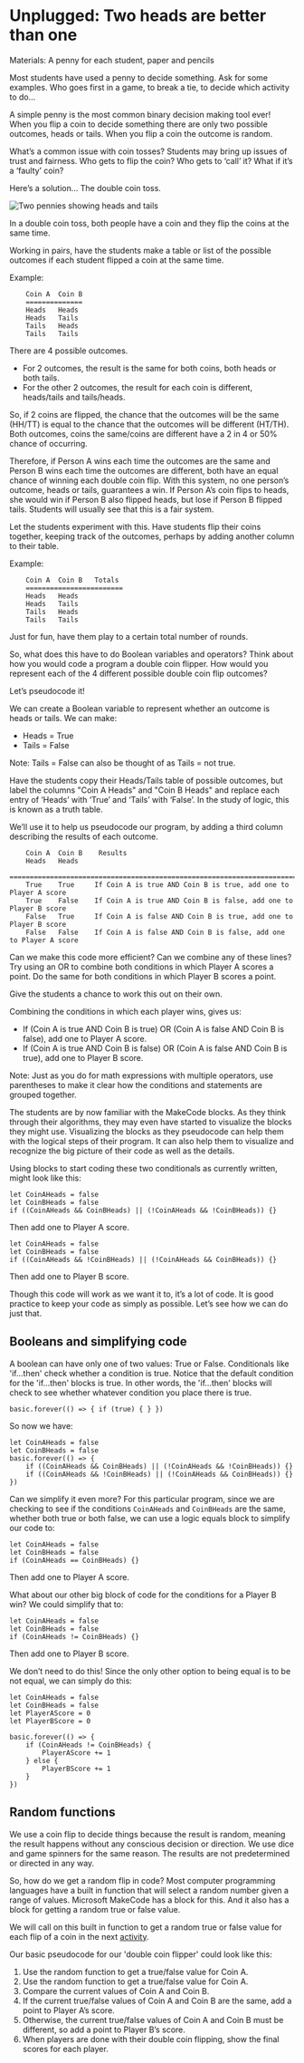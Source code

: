 # Unplugged: Two heads are better than one

Materials: A penny for each student, paper and pencils

Most students have used a penny to decide something. Ask for some examples. Who goes first in a game, to break a tie, to decide which activity to do...

A simple penny is the most common binary decision making tool ever! When you flip a coin to decide something there are only two possible outcomes, heads or tails. When you flip a coin the outcome is random.

What’s a common issue with coin tosses? Students may bring up issues of trust and fairness. Who gets to flip the coin? Who gets to ‘call’ it? What if it’s a ‘faulty’ coin?

Here’s a solution... The double coin toss.

![Two pennies showing heads and tails](/static/courses/csintro/booleans/pennies.png)

In a double coin toss, both people have a coin and they flip the coins at the same time.

Working in pairs, have the students make a table or list of the possible outcomes if each student flipped a coin at the same time.

Example:

        Coin A  Coin B
        ==============
        Heads   Heads
        Heads   Tails
        Tails   Heads
        Tails   Tails
    

There are 4 possible outcomes.

* For 2 outcomes, the result is the same for both coins, both heads or both tails.
* For the other 2 outcomes, the result for each coin is different, heads/tails and tails/heads.

So, if 2 coins are flipped, the chance that the outcomes will be the same (HH/TT) is equal to the chance that the outcomes will be different (HT/TH). Both outcomes, coins the same/coins are different have a 2 in 4 or 50% chance of occurring.

Therefore, if Person A wins each time the outcomes are the same and Person B wins each time the outcomes are different, both have an equal chance of winning each double coin flip. With this system, no one person’s outcome, heads or tails, guarantees a win. If Person A’s coin flips to heads, she would win if Person B also flipped heads, but lose if Person B flipped tails. Students will usually see that this is a fair system.

Let the students experiment with this. Have students flip their coins together, keeping track of the outcomes, perhaps by adding another column to their table.

Example:

        Coin A  Coin B   Totals
        ======================== 
        Heads   Heads
        Heads   Tails
        Tails   Heads
        Tails   Tails
    

Just for fun, have them play to a certain total number of rounds.

So, what does this have to do Boolean variables and operators? Think about how you would code a program a double coin flipper. How would you represent each of the 4 different possible double coin flip outcomes?

Let’s pseudocode it!

We can create a Boolean variable to represent whether an outcome is heads or tails. We can make:

* Heads = True
* Tails = False

Note: Tails = False can also be thought of as Tails = not true.

Have the students copy their Heads/Tails table of possible outcomes, but label the columns "Coin A Heads" and "Coin B Heads" and replace each entry of ‘Heads’ with ‘True’ and ‘Tails’ with ‘False’. In the study of logic, this is known as a truth table.

We’ll use it to help us pseudocode our program, by adding a third column describing the results of each outcome.

        Coin A  Coin B    Results 
        Heads   Heads
        ================================================================================== 
        True    True     If Coin A is true AND Coin B is true, add one to Player A score 
        True    False    If Coin A is true AND Coin B is false, add one to Player B score 
        False   True     If Coin A is false AND Coin B is true, add one to Player B score 
        False   False    If Coin A is false AND Coin B is false, add one to Player A score 
    

Can we make this code more efficient? Can we combine any of these lines? Try using an OR to combine both conditions in which Player A scores a point. Do the same for both conditions in which Player B scores a point.

Give the students a chance to work this out on their own.

Combining the conditions in which each player wins, gives us:

* If (Coin A is true AND Coin B is true) OR (Coin A is false AND Coin B is false), add one to Player A score. 
* If (Coin A is true AND Coin B is false) OR (Coin A is false AND Coin B is true), add one to Player B score. 

Note: Just as you do for math expressions with multiple operators, use parentheses to make it clear how the conditions and statements are grouped together.

The students are by now familiar with the MakeCode blocks. As they think through their algorithms, they may even have started to visualize the blocks they might use. Visualizing the blocks as they pseudocode can help them with the logical steps of their program. It can also help them to visualize and recognize the big picture of their code as well as the details.

Using blocks to start coding these two conditionals as currently written, might look like this:

```block
let CoinAHeads = false
let CoinBHeads = false
if ((CoinAHeads && CoinBHeads) || (!CoinAHeads && !CoinBHeads)) {}
```

Then add one to Player A score.

```block
let CoinAHeads = false
let CoinBHeads = false
if ((CoinAHeads && !CoinBHeads) || (!CoinAHeads && CoinBHeads)) {}
```

Then add one to Player B score.

Though this code will work as we want it to, it’s a lot of code. It is good practice to keep your code as simply as possible. Let’s see how we can do just that.

## Booleans and simplifying code

A boolean can have only one of two values: True or False. Conditionals like 'if...then' check whether a condition is true. Notice that the default condition for the 'if...then' blocks is true. In other words, the 'if...then' blocks will check to see whether whatever condition you place there is true.

```block
basic.forever(() => { if (true) { } })
```

So now we have:

```block
let CoinAHeads = false
let CoinBHeads = false 
basic.forever(() => {
    if ((CoinAHeads && CoinBHeads) || (!CoinAHeads && !CoinBHeads)) {}
    if ((CoinAHeads && !CoinBHeads) || (!CoinAHeads && CoinBHeads)) {}
})
```

Can we simplify it even more? For this particular program, since we are checking to see if the conditions `CoinAHeads` and `CoinBHeads` are the same, whether both true or both false, we can use a logic equals block to simplify our code to:

```block
let CoinAHeads = false
let CoinBHeads = false
if (CoinAHeads == CoinBHeads) {}
```

Then add one to Player A score.

What about our other big block of code for the conditions for a Player B win? We could simplify that to:

```block
let CoinAHeads = false
let CoinBHeads = false
if (CoinAHeads != CoinBHeads) {}
```

Then add one to Player B score.

We don’t need to do this! Since the only other option to being equal is to be not equal, we can simply do this:

```block
let CoinAHeads = false
let CoinBHeads = false
let PlayerAScore = 0
let PlayerBScore = 0

basic.forever(() => {
    if (CoinAHeads != CoinBHeads) {
        PlayerAScore += 1
    } else {
        PlayerBScore += 1
    }
})
```

## Random functions

We use a coin flip to decide things because the result is random, meaning the result happens without any conscious decision or direction. We use dice and game spinners for the same reason. The results are not predetermined or directed in any way.

So, how do we get a random flip in code? Most computer programming languages have a built in function that will select a random number given a range of values. Microsoft MakeCode has a block for this. And it also has a block for getting a random true or false value.

We will call on this built in function to get a random true or false value for each flip of a coin in the next [activity](/courses/csintro/booleans/activity).

Our basic pseudocode for our 'double coin flipper' could look like this:

1. Use the random function to get a true/false value for Coin A.
2. Use the random function to get a true/false value for Coin A.
3. Compare the current values of Coin A and Coin B.
4. If the current true/false values of Coin A and Coin B are the same, add a point to Player A’s score.
5. Otherwise, the current true/false values of Coin A and Coin B must be different, so add a point to Player B’s score.
6. When players are done with their double coin flipping, show the final scores for each player.